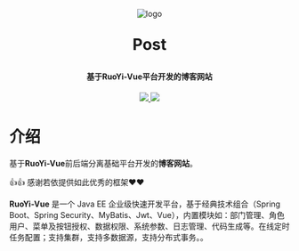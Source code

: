 <p align="center">
	<img alt="logo" src="../favicon.ico">
</p>
<h1 align="center" style="margin: 30px 0 30px; font-weight: bold;">Post</h1>
<h4 align="center">基于RuoYi-Vue平台开发的博客网站</h4>
<p align="center">
<a target="_blank" href="https://www.cnposts.com/Ning-Post/">
<img src="../博客园-SmileToCode-brightgreen.svg" ></img>
</a>
<a target="_blank" href="https://gitee.com/Ning310975876/ruo-yi-vue-forum/blob/master/LICENSE">
<img src="../apistatus.svg"></img>
</a>
</p>


# 介绍

基于**RuoYi-Vue**前后端分离基础平台开发的**博客网站**。

👍👍 感谢若依提供如此优秀的框架❤️❤️ 

**RuoYi-Vue** 是一个 Java EE 企业级快速开发平台，基于经典技术组合（Spring Boot、Spring Security、MyBatis、Jwt、Vue），内置模块如：部门管理、角色用户、菜单及按钮授权、数据权限、系统参数、日志管理、代码生成等。在线定时任务配置；支持集群，支持多数据源，支持分布式事务。。



